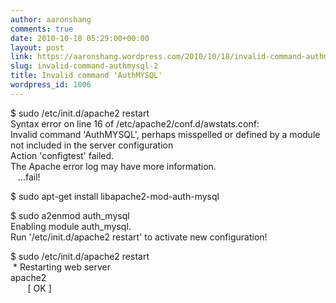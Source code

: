 ```yaml
---
author: aaronshang
comments: true
date: 2010-10-18 05:29:00+00:00
layout: post
link: https://aaronshang.wordpress.com/2010/10/18/invalid-command-authmysql-2/
slug: invalid-command-authmysql-2
title: Invalid command 'AuthMYSQL'
wordpress_id: 1006
---
```


$ sudo /etc/init.d/apache2 restart  
Syntax error on line 16 of /etc/apache2/conf.d/awstats.conf:  
Invalid command 'AuthMYSQL', perhaps misspelled or defined by a module not included in the server configuration  
Action 'configtest' failed.  
The Apache error log may have more information.  
   ...fail!  
  
  
$ sudo apt-get install libapache2-mod-auth-mysql  
  
  
$ sudo a2enmod auth_mysql  
Enabling module auth_mysql.  
Run '/etc/init.d/apache2 restart' to activate new configuration!  
  
  
$ sudo /etc/init.d/apache2 restart  
 * Restarting web server apache2                                                                                                                        [ OK ]  
  
  


![]()
